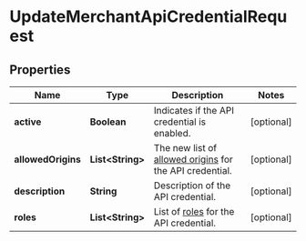 

# UpdateMerchantApiCredentialRequest


## Properties

Name | Type | Description | Notes
------------ | ------------- | ------------- | -------------
**active** | **Boolean** | Indicates if the API credential is enabled. |  [optional]
**allowedOrigins** | **List&lt;String&gt;** | The new list of [allowed origins](https://docs.adyen.com/development-resources/client-side-authentication#allowed-origins) for the API credential. |  [optional]
**description** | **String** | Description of the API credential. |  [optional]
**roles** | **List&lt;String&gt;** | List of [roles](https://docs.adyen.com/development-resources/api-credentials#roles-1) for the API credential. |  [optional]



